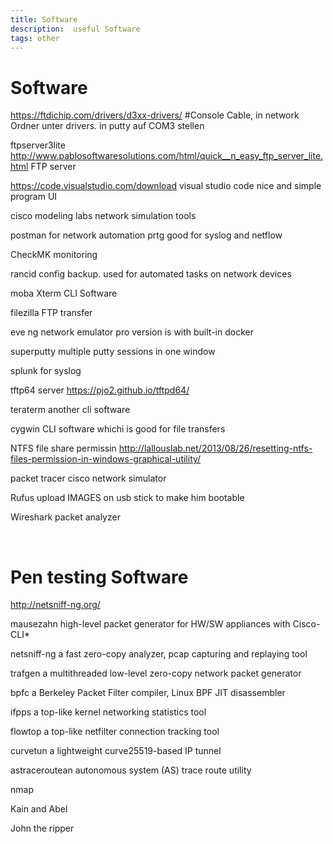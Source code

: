 ```yaml
---
title: Software
description:  useful Software
tags: other
---
```

# Software
https://ftdichip.com/drivers/d3xx-drivers/ #Console Cable, in network Ordner unter drivers. in putty auf COM3 stellen 

ftpserver3lite http://www.pablosoftwaresolutions.com/html/quick__n_easy_ftp_server_lite.html FTP server

https://code.visualstudio.com/download visual studio code nice and simple program UI

cisco modeling labs network simulation tools

postman for network automation prtg good for syslog and netflow

CheckMK monitoring

rancid config backup. used for automated tasks on network devices

moba Xterm CLI Software

filezilla FTP transfer

eve ng network emulator pro version is with built-in docker

superputty multiple putty sessions in one window

splunk for syslog

tftp64 server https://pjo2.github.io/tftpd64/

teraterm another cli software

cygwin CLI software whichi is good for file transfers

NTFS file share permissin http://lallouslab.net/2013/08/26/resetting-ntfs-files-permission-in-windows-graphical-utility/

packet tracer cisco network simulator

Rufus upload IMAGES on usb stick to make him bootable

Wireshark packet analyzer


</br>

# Pen testing Software

http://netsniff-ng.org/

mausezahn high-level packet generator for HW/SW appliances with Cisco-CLI*

netsniff-ng a fast zero-copy analyzer, pcap capturing and replaying tool

trafgen a multithreaded low-level zero-copy network packet generator

bpfc a Berkeley Packet Filter compiler, Linux BPF JIT disassembler

ifpps a top-like kernel networking statistics tool

flowtop a top-like netfilter connection tracking tool

curvetun a lightweight curve25519-based IP tunnel

astraceroutean autonomous system (AS) trace route utility

nmap

Kain and Abel

John the ripper 